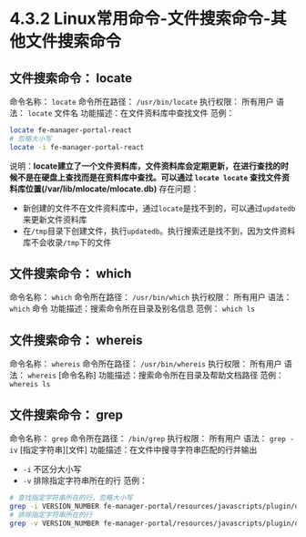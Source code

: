 # 4.3.2 Linux常用命令-文件搜索命令-其他文件搜索命令

## 文件搜索命令： locate
命令名称： `locate`
命令所在路径： `/usr/bin/locate`
执行权限： 所有用户
语法： `locate` 文件名
功能描述：在文件资料库中查找文件
范例：
```bash
locate fe-manager-portal-react
# 忽略大小写
locate -i fe-manager-portal-react
```
说明：**locate建立了一个文件资料库，文件资料库会定期更新，在进行查找的时候不是在硬盘上查找而是在资料库中查找。可以通过 `locate locate` 查找文件资料库位置(/var/lib/mlocate/mlocate.db)**
存在问题：
- 新创建的文件不在文件资料库中，通过`locate`是找不到的，可以通过`updatedb`来更新文件资料库
- 在`/tmp`目录下创建文件，执行`updatedb`。执行搜索还是找不到，因为文件资料库不会收录`/tmp`下的文件

## 文件搜索命令： which
命令名称： `which`
命令所在路径： `/usr/bin/which`
执行权限： 所有用户
语法： `which` 命令
功能描述：搜索命令所在目录及别名信息
范例： `which ls`

## 文件搜索命令： whereis
命令名称： `whereis`
命令所在路径： `/usr/bin/whereis`
执行权限： 所有用户
语法： `whereis` [命令名称]
功能描述：搜索命令所在目录及帮助文档路径
范例： `whereis ls`

## 文件搜索命令： grep
命令名称： `grep`
命令所在路径： `/bin/grep`
执行权限： 所有用户
语法： `grep -iv` [指定字符串][文件]
功能描述：在文件中搜寻字符串匹配的行并输出
- `-i` 不区分大小写
- `-v` 排除指定字符串所在的行
范例：
```bash
# 查找指定字符串所在的行，忽略大小写
grep -i VERSION_NUMBER fe-manager-portal/resources/javascripts/plugin/openlayers/OpenLayers.debug.js
# 排除指定字符串所在的行
grep -v VERSION_NUMBER fe-manager-portal/resources/javascripts/plugin/openlayers/OpenLayers.debug.js
```
